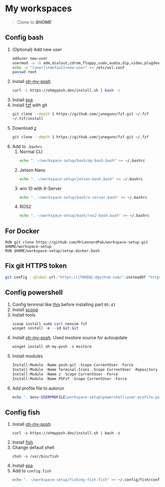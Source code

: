 # My workspaces

> Clone to ***$HOME***

## Config bash
1. (Optional) Add new user
    ```bash
    adduser new-user
    usermod -a -G adm,dialout,cdrom,floppy,sudo,audio,dip,video,plugdev,netdev new-user
    echo -e "[user]\ndefault=new-user" >> /etc/wsl.conf
    passwd root
    ```
1. Install [oh-my-posh](https://ohmyposh.dev/docs/installation/linux)
    ```bash
    curl -s https://ohmyposh.dev/install.sh | bash -s
    ```
1. Install [exa](https://the.exa.website/)
1. Install [fzf](https://github.com/junegunn/fzf#using-linux-package-managers) with git
    ```bash
    git clone --depth 1 https://github.com/junegunn/fzf.git ~/.fzf
    ~/.fzf/install
    ```
1. Download [z](https://github.com/rupa/z)
    ```bash
    git clone --depth 1 https://github.com/junegunn/fzf.git ~/.fzf
    ```
1. Add to `.bashrc`
    1. Normal CLI
        ```bash
        echo ". ~/workspace-setup/bash/my-bash.bash" >> ~/.bashrc
        ```
    1. Jetson Nano
        ```bash
        echo ". ~/workspace-setup/jetson-bash.bash" >> ~/.bashrc
        ```
    1. win 10 with X-Server
        ```bash
        echo ". ~/workspace-setup/bash/x-server.bash" >> ~/.bashrc
        ```
    1. ROS2
        ```bash
        echo ". ~/workspace-setup/bash/ros2-bash.bash" >> ~/.bashrc
        ```

## For Docker
```docker
RUN git clone https://github.com/MrLeonardPak/workspace-setup.git $HOME/workspace-setup
RUN $HOME/workspace-setup/setup-docker.bash
```

## Fix git HTTPS token
```bash
git config --global url."https://{TOKEN}:@github.com/".insteadOf "https://github.com/"
```
## Config powershell
1. Config terminal like [this](https://youtu.be/5-aK2_WwrmM?si=2iyxmNNTKgyqiCas) before installing part `05:43`
1. Install [scoop](https://scoop.sh/#/)
1. Install tools
    ```powershell
    scoop install sudo curl neovim fzf
    winget install -e --id Git.Git
    ```
1. Install [oh-my-posh](https://ohmyposh.dev/docs/installation/windows). Used msstore source for autoupdate
    ```powershell
    winget install oh-my-posh -s msstore
    ```
1. Install modules
    ```powershell
    Install-Module -Name posh-git -Scope CurrentUser -Force
    Install-Module -Name Terminal-Icons -Scope CurrentUser -Repository PSGallery -Force
    Install-Module -Name z -Scope CurrentUser -Force
    Install-Module -Name PSFzf -Scope CurrentUser -Force
    ```
2. Add profile file to autorun
    ```powershell
    echo ". $env:USERPROFILE\workspace-setup\powershell\user-profile.ps1" >> $PROFILE.CurrentUserCurrentHost
    ```

## Config fish
1. Install [oh-my-posh](https://ohmyposh.dev/docs/installation/linux)
    ```shell
    curl -s https://ohmyposh.dev/install.sh | bash -s
    ```
1. Install [fish](https://fishshell.com/)
1. Change default shell
    ```shell
    chsh -s /usr/bin/fish
    ```
1. Install [exa](https://the.exa.website/)
1. Add to `config.fish`
    ```bash
    echo ". ~/workspace-setup/fish/my-fish.fish" >> ~/.config/fish/config.fish
    ```
